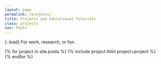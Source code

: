 ```yaml
---
layout: page
permalink: /projects/
title: Projects and Educational Tutorials
class: projects
nav: Posts
---
```


{:.lead}
For work, research, or fun.

<div class="grid">
  {% for project in site.posts %}
    {% include project.html project=project %}
  {% endfor %}
</div>
